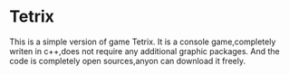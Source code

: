 # Tetrix
This is a simple version of game Tetrix.
It is a console game,completely writen in c++,does not require any additional graphic packages.
And the code is completely open sources,anyon can download it freely.
